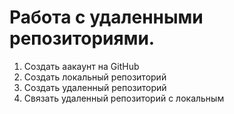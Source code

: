# Работа с удаленными репозиториями.
1. Создать аакаунт на GitHub
2. Создать локальный репозиторий
3. Создать удаленный репозиторий
4. Связать удаленный репозиторий с локальным
